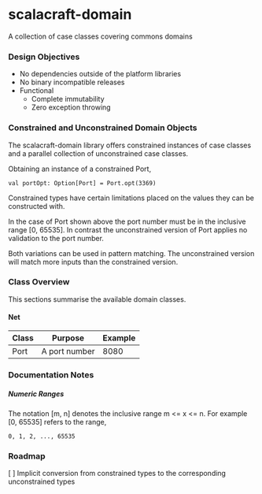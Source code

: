 scalacraft-domain
=================

A collection of case classes covering commons domains


### Design Objectives

- No dependencies outside of the platform libraries
- No binary incompatible releases
- Functional
  - Complete immutability
  - Zero exception throwing

### Constrained and Unconstrained Domain Objects

The scalacraft-domain library offers constrained instances of case classes and a parallel
collection of unconstrained case classes.

Obtaining an instance of a constrained Port,
````
val portOpt: Option[Port] = Port.opt(3369)
````

Constrained types have certain limitations placed on the values they can be constructed with.

In the case of Port shown above the port number must be in the inclusive range [0, 65535]. In contrast
the unconstrained version of Port applies no validation to the port number.

Both variations can be used in pattern matching. The unconstrained version will match more inputs than
the constrained version.

### Class Overview

This sections summarise the available domain classes.

#### Net

Class | Purpose | Example
---- | ---- | ----
Port | A port number | 8080


### Documentation Notes

##### Numeric Ranges

The notation [m, n] denotes the inclusive range m <= x <= n. For example [0, 65535] refers to the range,

    0, 1, 2, ..., 65535

### Roadmap

[ ] Implicit conversion from constrained types to the corresponding unconstrained types

